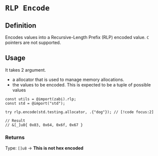 # `RLP Encode`

## Definition

Encodes values into a Recursive-Length Prefix (RLP) encoded value.
`C` pointers are not supported.

## Usage

It takes 2 argument.

- a allocator that is used to manage memory allocations.
- the values to be encoded. This is expected to be a tuple of possible values

```zig
const utils = @import(zabi).rlp;
const std = @import("std");

try rlp.encode(std.testing.allocator, .{"dog"}); // [!code focus:2]

// Result
// &[_]u8{ 0x83, 0x64, 0x6f, 0x67 }
```

### Returns

Type: `[]u8` -> **This is not hex encoded**
